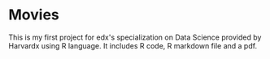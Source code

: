 # Movies
This is my first project for edx's specialization on Data Science provided by Harvardx using R language. It includes R code, R markdown file and a pdf.
